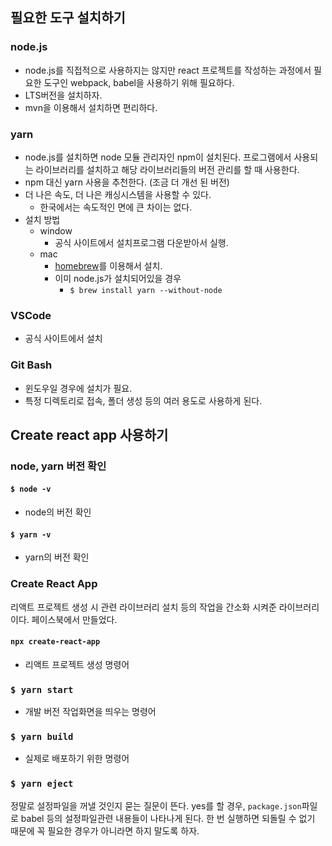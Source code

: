 ## 필요한 도구 설치하기
### node.js
- node.js를 직접적으로 사용하지는 않지만 react 프로젝트를 작성하는 과정에서 필요한 도구인 webpack, babel을 사용하기 위해 필요하다.
- LTS버전을 설치하자.
- mvn을 이용해서 설치하면 편리하다.
### yarn
- node.js를 설치하면 node 모듈 관리자인 npm이 설치된다. 프로그램에서 사용되는 라이브러리를 설치하고 해당 라이브러리들의 버전 관리를 할 때 사용한다.
- npm 대신 yarn 사용을 추천한다. (조금 더 개선 된 버전)
- 더 나은 속도, 더 나은 캐싱시스템을 사용할 수 있다.
	- 한국에서는 속도적인 면에 큰 차이는 없다.
- 설치 방법
	- window
		- 공식 사이트에서 설치프로그램 다운받아서 실행.
	- mac
		- [homebrew](https://brew.sh/index_ko)를 이용해서 설치.
		- 이미 node.js가 설치되어있을 경우
			- `$ brew install yarn --without-node`

### VSCode
- 공식 사이트에서 설치

### Git Bash
- 윈도우일 경우에 설치가 필요.
- 특정 디렉토리로 접속, 폴더 생성 등의 여러 용도로 사용하게 된다.

## Create react app 사용하기
### node, yarn 버전 확인
#### `$ node -v`
- node의 버전 확인
#### `$ yarn -v`
- yarn의 버전 확인

### Create React App
리액트 프로젝트 생성 시 관련 라이브러리 설치 등의 작업을 간소화 시켜준 라이브러리이다. 페이스북에서 만들었다.

#### `npx create-react-app`
- 리액트 프로젝트 생성 명령어

### `$ yarn start`
- 개발 버전 작업화면을 띄우는 명령어

### `$ yarn build`
- 실제로 배포하기 위한 명령어

### `$ yarn eject`
정말로 설정파일을 꺼낼 것인지 묻는 질문이 뜬다. yes를 할 경우, `package.json`파일로 babel 등의 설정파일관련 내용들이 나타나게 된다. 
한 번 실행하면 되돌릴 수 없기 때문에 꼭 필요한 경우가 아니라면 하지 말도록 하자.
